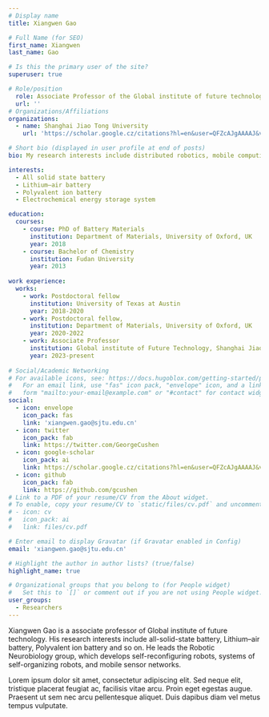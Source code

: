 ```yaml
---
# Display name
title: Xiangwen Gao

# Full Name (for SEO)
first_name: Xiangwen
last_name: Gao

# Is this the primary user of the site?
superuser: true

# Role/position
  role: Associate Professor of the Global institute of future technology
  url: ''
# Organizations/Affiliations
organizations:
  - name: Shanghai Jiao Tong University
    url: 'https://scholar.google.cz/citations?hl=en&user=QFZcAJgAAAAJ&view_op=list_works&sortby=pubdate'

# Short bio (displayed in user profile at end of posts)
bio: My research interests include distributed robotics, mobile computing and programmable matter.

interests:
  - All solid state battery
  - Lithium–air battery
  - Polyvalent ion battery
  - Electrochemical energy storage system

education:
  courses:
    - course: PhD of Battery Materials
      institution: Department of Materials, University of Oxford, UK
      year: 2018
    - course: Bachelor of Chemistry 
      institution: Fudan University
      year: 2013
      
work experience:
  works:
    - work: Postdoctoral fellow
      institution: University of Texas at Austin
      year: 2018-2020
    - work: Postdoctoral fellow, 
      institution: Department of Materials, University of Oxford, UK
      year: 2020-2022 
    - work: Associate Professor
      institution: Global institute of Future Technology, Shanghai Jiao Tong University
      year: 2023-present
      
# Social/Academic Networking
# For available icons, see: https://docs.hugoblox.com/getting-started/page-builder/#icons
#   For an email link, use "fas" icon pack, "envelope" icon, and a link in the
#   form "mailto:your-email@example.com" or "#contact" for contact widget.
social:
  - icon: envelope
    icon_pack: fas
    link: 'xiangwen.gao@sjtu.edu.cn'
  - icon: twitter
    icon_pack: fab
    link: https://twitter.com/GeorgeCushen
  - icon: google-scholar
    icon_pack: ai
    link: https://scholar.google.cz/citations?hl=en&user=QFZcAJgAAAAJ&view_op=list_works&sortby=pubdate
  - icon: github
    icon_pack: fab
    link: https://github.com/gcushen
# Link to a PDF of your resume/CV from the About widget.
# To enable, copy your resume/CV to `static/files/cv.pdf` and uncomment the lines below.
# - icon: cv
#   icon_pack: ai
#   link: files/cv.pdf

# Enter email to display Gravatar (if Gravatar enabled in Config)
email: 'xiangwen.gao@sjtu.edu.cn'

# Highlight the author in author lists? (true/false)
highlight_name: true

# Organizational groups that you belong to (for People widget)
#   Set this to `[]` or comment out if you are not using People widget.
user_groups:
  - Researchers
---
```


Xiangwen Gao is a associate professor of Global institute of future technology. His research interests include all-solid-state battery, Lithium–air battery, Polyvalent ion battery and so on. He leads the Robotic Neurobiology group, which develops self-reconfiguring robots, systems of self-organizing robots, and mobile sensor networks.

Lorem ipsum dolor sit amet, consectetur adipiscing elit. Sed neque elit, tristique placerat feugiat ac, facilisis vitae arcu. Proin eget egestas augue. Praesent ut sem nec arcu pellentesque aliquet. Duis dapibus diam vel metus tempus vulputate.
